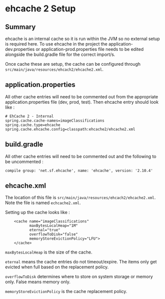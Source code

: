 # ehcache 2 Setup

## Summary
ehcache is an internal cache so it is run within the JVM so no external setup is required here.
To use ehcache in the project the application-dev.properties or application-prod.properties file needs to be edited alongside the build.gradle file for the correct import/s.

Once cache these are setup, the cache can be configured through `src/main/java/resources/ehcach2/ehcache2.xml`.

## application.properties
All other cache entries will need to be commented out from the appropriate application.properties file (dev, prod, test).
Then ehcache entry should look like :

```
# EhCache 2 - Internal
spring.cache.cache-names=imageClassifications
spring.cache.type=ehcache
spring.cache.ehcache.config=classpath:ehcache2/ehcache2.xml
```

## build.gradle
All other cache entries will need to be commented out and the following to be uncommented :

```compile group: 'net.sf.ehcache', name: 'ehcache', version: '2.10.4'```


## ehcache.xml
The location of this file is `src/main/java/resources/ehcach2/ehcache2.xml`.
Note the file is named `echcache2.xml`.

Setting up the cache looks like :

```
    <cache name="imageClassifications"
           maxBytesLocalHeap="1M"
           eternal="true"
           overflowToDisk="false"
           memoryStoreEvictionPolicy="LFU">
    </cache>
```
`maxBytesLocalHeap` is the size of the cache.

`eternal` means the cache entries do not timeout/expire. The items only get evicted when full based on the replacement policy.

`overflowToDisk` determines where to store on system storage or memory only. False means memory only.

`memoryStoreEvictionPolicy` is the cache replacement policy.

